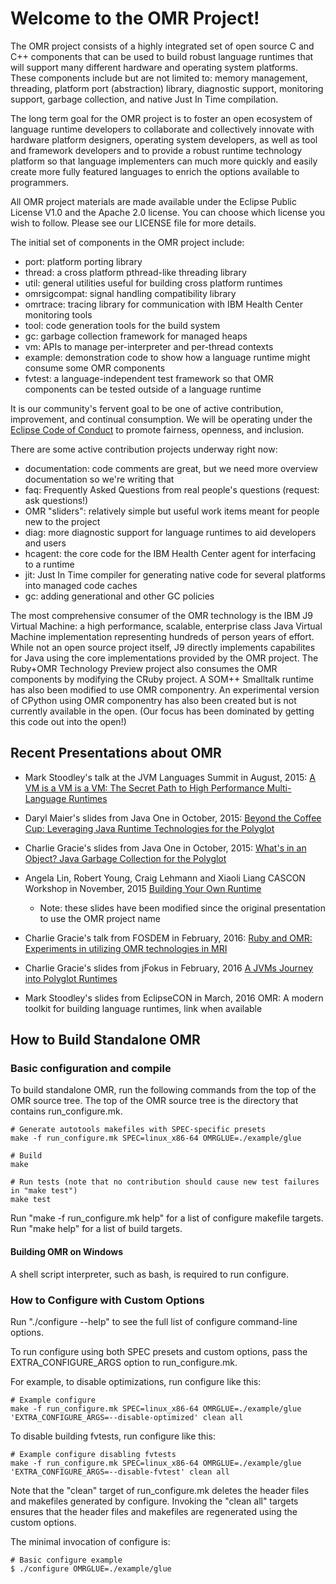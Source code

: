 # Welcome to the OMR Project!

The OMR project consists of a highly integrated set of open source C and C++ 
components that can be used to build robust language runtimes that will support 
many different hardware and operating system platforms. These components include
but are not limited to: memory management, threading, platform port (abstraction)
library, diagnostic support, monitoring support, garbage collection, and native 
Just In Time compilation.


The long term goal for the OMR project is to foster an open ecosystem of 
language runtime developers to collaborate and collectively innovate with
hardware platform designers, operating system developers, as well as tool and
framework developers and to provide a robust runtime technology platform so that
language implementers can much more quickly and easily create more fully
featured languages to enrich the options available to programmers.


All OMR project materials are made available under the Eclipse Public License V1.0
and the Apache 2.0 license. You can choose which license you wish to follow.
Please see our LICENSE file for more details.


The initial set of components in the OMR project include:
* port: platform porting library
* thread: a cross platform pthread-like threading library
* util: general utilities useful for building cross platform runtimes
* omrsigcompat: signal handling compatibility library
* omrtrace: tracing library for communication with IBM Health Center monitoring tools
* tool: code generation tools for the build system
* gc: garbage collection framework for managed heaps
* vm: APIs to manage per-interpreter and per-thread contexts
* example: demonstration code to show how a language runtime might consume some OMR components
* fvtest: a language-independent test framework so that OMR components can be tested outside of a language runtime


It is our community's fervent goal to be one of active contribution, improvement,
and continual consumption. We will be operating under the [Eclipse Code of Conduct](https://eclipse.org/org/documents/Community_Code_of_Conduct.php)
to promote fairness, openness, and inclusion.



There are some active contribution projects underway right now:

* documentation: code comments are great, but we need more overview documentation so we're writing that
* faq: Frequently Asked Questions from real people's questions (request: ask questions!)
* OMR "sliders": relatively simple but useful work items meant for people new to the project
* diag: more diagnostic support for language runtimes to aid developers and users
* hcagent: the core code for the IBM Health Center agent for interfacing to a runtime
* jit: Just In Time compiler for generating native code for several platforms into managed code caches
* gc: adding generational and other GC policies


The most comprehensive consumer of the OMR technology is the IBM J9 Virtual Machine:
a high performance, scalable, enterprise class Java Virtual Machine implementation
representing hundreds of person years of effort. While not an open source project
itself, J9 directly implements capabilites for Java using the core implementations
provided by the OMR project. The Ruby+OMR Technology Preview project also consumes
the OMR components by modifying the CRuby project. A SOM++ Smalltalk runtime has
also been modified to use OMR componentry.  An experimental version of CPython
using OMR componentry has also been created but is not currently available in the
open. (Our focus has been dominated by getting this code out into the open!)

## Recent Presentations about OMR

* Mark Stoodley's talk at the JVM Languages Summit in August, 2015:
  [A VM is a VM is a VM: The Secret Path to High Performance Multi-Language Runtimes](https://www.youtube.com/watch?v=kOnyJurioyw)

* Daryl Maier's slides from Java One in October, 2015:
  [Beyond the Coffee Cup: Leveraging Java Runtime Technologies for the Polyglot](http://www.slideshare.net/0xdaryl/javaone-2015-con7547-beyond-the-coffee-cup-leveraging-java-runtime-technologies-for-polyglot?related=1)

* Charlie Gracie's slides from Java One in October, 2015:
  [What's in an Object? Java Garbage Collection for the Polyglot](http://www.slideshare.net/charliegracie1/javaone-whats-in-an-object)

* Angela Lin, Robert Young, Craig Lehmann and Xiaoli Liang CASCON Workshop in November, 2015
  [Building Your Own Runtime](https://ibm.box.com/s/7xdg25we2ezmdjjbqdys30d7dl1iyo49)
  * Note: these slides have been modified since the original presentation to use the OMR project name

* Charlie Gracie's talk from FOSDEM in February, 2016:
  [Ruby and OMR: Experiments in utilizing OMR technologies in MRI](http://bofh.nikhef.nl/events/FOSDEM/2016/h2213/ruby-and-omr.mp4)

* Charlie Gracie's slides from jFokus in February, 2016
  [A JVMs Journey into Polyglot Runtimes](https://t.co/efCKf6aCB4)

* Mark Stoodley's slides from EclipseCON in March, 2016
  OMR: A modern toolkit for building language runtimes, link when available
  
## How to Build Standalone OMR
### Basic configuration and compile
To build standalone OMR, run the following commands from the top of the OMR
source tree. The top of the OMR source tree is the directory that contains
run_configure.mk.

    # Generate autotools makefiles with SPEC-specific presets
    make -f run_configure.mk SPEC=linux_x86-64 OMRGLUE=./example/glue

    # Build
    make

    # Run tests (note that no contribution should cause new test failures in "make test")
    make test
    
Run "make -f run_configure.mk help" for a list of configure makefile targets.
Run "make help" for a list of build targets.

#### Building OMR on Windows
A shell script interpreter, such as bash, is required to run configure.

### How to Configure with Custom Options
Run "./configure --help" to see the full list of configure command-line
options.

To run configure using both SPEC presets and custom options, pass the
EXTRA_CONFIGURE_ARGS option to run_configure.mk.

For example, to disable optimizations, run configure like this:

    # Example configure
    make -f run_configure.mk SPEC=linux_x86-64 OMRGLUE=./example/glue 'EXTRA_CONFIGURE_ARGS=--disable-optimized' clean all
  
To disable building fvtests, run configure like this:

    # Example configure disabling fvtests
    make -f run_configure.mk SPEC=linux_x86-64 OMRGLUE=./example/glue 'EXTRA_CONFIGURE_ARGS=--disable-fvtest' clean all

Note that the "clean" target of run_configure.mk deletes the header files and
makefiles generated by configure. Invoking the "clean all" targets ensures that
the header files and makefiles are regenerated using the custom options.

The minimal invocation of configure is:

    # Basic configure example
    $ ./configure OMRGLUE=./example/glue

